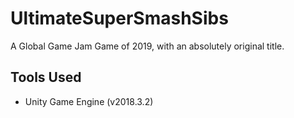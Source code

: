# UltimateSuperSmashSibs
A Global Game Jam Game of 2019, with an absolutely original title.

## Tools Used
* Unity Game Engine (v2018.3.2)